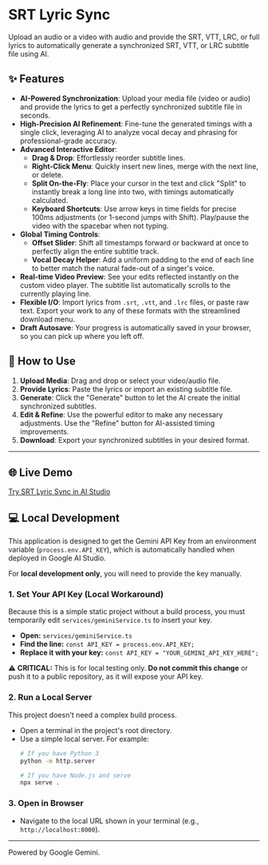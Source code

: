 # SRT Lyric Sync

Upload an audio or a video with audio and provide the SRT, VTT, LRC, or full lyrics to automatically generate a synchronized SRT, VTT, or LRC subtitle file using AI.

## ✨ Features

*   **AI-Powered Synchronization**: Upload your media file (video or audio) and provide the lyrics to get a perfectly synchronized subtitle file in seconds.
*   **High-Precision AI Refinement**: Fine-tune the generated timings with a single click, leveraging AI to analyze vocal decay and phrasing for professional-grade accuracy.
*   **Advanced Interactive Editor**:
    *   **Drag & Drop**: Effortlessly reorder subtitle lines.
    *   **Right-Click Menu**: Quickly insert new lines, merge with the next line, or delete.
    *   **Split On-the-Fly**: Place your cursor in the text and click "Split" to instantly break a long line into two, with timings automatically calculated.
    *   **Keyboard Shortcuts**: Use arrow keys in time fields for precise 100ms adjustments (or 1-second jumps with Shift). Play/pause the video with the spacebar when not typing.
*   **Global Timing Controls**:
    *   **Offset Slider**: Shift all timestamps forward or backward at once to perfectly align the entire subtitle track.
    *   **Vocal Decay Helper**: Add a uniform padding to the end of each line to better match the natural fade-out of a singer's voice.
*   **Real-time Video Preview**: See your edits reflected instantly on the custom video player. The subtitle list automatically scrolls to the currently playing line.
*   **Flexible I/O**: Import lyrics from `.srt`, `.vtt`, and `.lrc` files, or paste raw text. Export your work to any of these formats with the streamlined download menu.
*   **Draft Autosave**: Your progress is automatically saved in your browser, so you can pick up where you left off.

## 🚀 How to Use

1.  **Upload Media**: Drag and drop or select your video/audio file.
2.  **Provide Lyrics**: Paste the lyrics or import an existing subtitle file.
3.  **Generate**: Click the "Generate" button to let the AI create the initial synchronized subtitles.
4.  **Edit & Refine**: Use the powerful editor to make any necessary adjustments. Use the "Refine" button for AI-assisted timing improvements.
5.  **Download**: Export your synchronized subtitles in your desired format.

---

## 🌐 Live Demo

[Try SRT Lyric Sync in AI Studio](https://ai.studio/apps/drive/1Ip8QTAlYMcVD3vXfjPqTSroORKYCJLhG)

## 💻 Local Development

This application is designed to get the Gemini API Key from an environment variable (`process.env.API_KEY`), which is automatically handled when deployed in Google AI Studio.

For **local development only**, you will need to provide the key manually.

### 1. Set Your API Key (Local Workaround)
Because this is a simple static project without a build process, you must temporarily edit `services/geminiService.ts` to insert your key.

- **Open:** `services/geminiService.ts`
- **Find the line:** `const API_KEY = process.env.API_KEY;`
- **Replace it with your key:** `const API_KEY = "YOUR_GEMINI_API_KEY_HERE";`

⚠️ **CRITICAL:** This is for local testing only. **Do not commit this change** or push it to a public repository, as it will expose your API key.

### 2. Run a Local Server
This project doesn't need a complex build process.
- Open a terminal in the project's root directory.
- Use a simple local server. For example:
  ```bash
  # If you have Python 3
  python -m http.server

  # If you have Node.js and serve
  npx serve .
  ```

### 3. Open in Browser
- Navigate to the local URL shown in your terminal (e.g., `http://localhost:8000`).

---

Powered by Google Gemini.